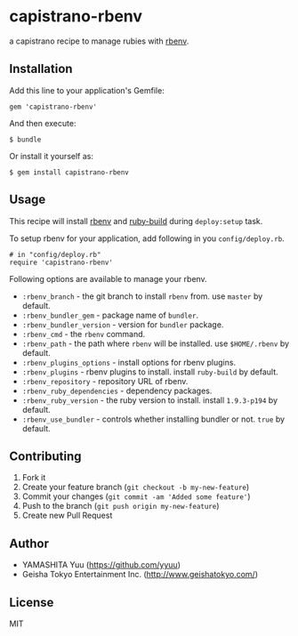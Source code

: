 # capistrano-rbenv

a capistrano recipe to manage rubies with [rbenv](https://github.com/sstephenson/rbenv).

## Installation

Add this line to your application's Gemfile:

    gem 'capistrano-rbenv'

And then execute:

    $ bundle

Or install it yourself as:

    $ gem install capistrano-rbenv

## Usage

This recipe will install [rbenv](https://github.com/sstephenson/rbenv) and [ruby-build](https://github.com/sstephenson/ruby-build) during `deploy:setup` task.

To setup rbenv for your application, add following in you `config/deploy.rb`.

    # in "config/deploy.rb"
    require 'capistrano-rbenv'

Following options are available to manage your rbenv.

 * `:rbenv_branch` - the git branch to install `rbenv` from. use `master` by default.
 * `:rbenv_bundler_gem` - package name of `bundler`.
 * `:rbenv_bundler_version` -  version for `bundler` package.
 * `:rbenv_cmd` - the `rbenv` command.
 * `:rbenv_path` - the path where `rbenv` will be installed. use `$HOME/.rbenv` by default.
 * `:rbenv_plugins_options` - install options for rbenv plugins.
 * `:rbenv_plugins` - rbenv plugins to install. install `ruby-build` by default.
 * `:rbenv_repository` - repository URL of rbenv.
 * `:rbenv_ruby_dependencies` - dependency packages.
 * `:rbenv_ruby_version` - the ruby version to install. install `1.9.3-p194` by default.
 * `:rbenv_use_bundler` - controls whether installing bundler or not. `true` by default.

## Contributing

1. Fork it
2. Create your feature branch (`git checkout -b my-new-feature`)
3. Commit your changes (`git commit -am 'Added some feature'`)
4. Push to the branch (`git push origin my-new-feature`)
5. Create new Pull Request

## Author

- YAMASHITA Yuu (https://github.com/yyuu)
- Geisha Tokyo Entertainment Inc. (http://www.geishatokyo.com/)

## License

MIT
